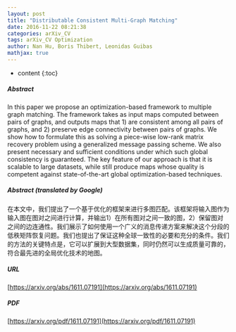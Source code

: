```yaml
---
layout: post
title: "Distributable Consistent Multi-Graph Matching"
date: 2016-11-22 08:21:38
categories: arXiv_CV
tags: arXiv_CV Optimization
author: Nan Hu, Boris Thibert, Leonidas Guibas
mathjax: true
---
```


* content
{:toc}

##### Abstract
In this paper we propose an optimization-based framework to multiple graph matching. The framework takes as input maps computed between pairs of graphs, and outputs maps that 1) are consistent among all pairs of graphs, and 2) preserve edge connectivity between pairs of graphs. We show how to formulate this as solving a piece-wise low-rank matrix recovery problem using a generalized message passing scheme. We also present necessary and sufficient conditions under which such global consistency is guaranteed. The key feature of our approach is that it is scalable to large datasets, while still produce maps whose quality is competent against state-of-the-art global optimization-based techniques.

##### Abstract (translated by Google)
在本文中，我们提出了一个基于优化的框架来进行多图匹配。该框架将输入图作为输入图在图对之间进行计算，并输出1）在所有图对之间一致的图，2）保留图对之间的边连通性。我们展示了如何使用一个广义的消息传递方案来解决这个分段的低秩矩阵恢复问题。我们也提出了保证这种全球一致性的必要和充分的条件。我们的方法的关键特点是，它可以扩展到大型数据集，同时仍然可以生成质量可靠的，符合最先进的全局优化技术的地图。

##### URL
[https://arxiv.org/abs/1611.07191](https://arxiv.org/abs/1611.07191)

##### PDF
[https://arxiv.org/pdf/1611.07191](https://arxiv.org/pdf/1611.07191)

